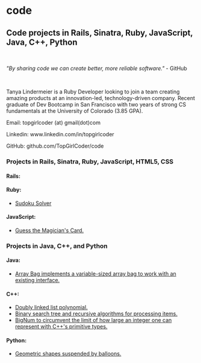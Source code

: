 # code
<h2>Code projects in Rails, Sinatra, Ruby, JavaScript, Java, C++, Python</h2><br>
<p><i>"By sharing code we can create better, more reliable software."</i> - GitHub</p><br> 
<p>Tanya Lindermeier is a Ruby Developer looking to join a team creating amazing products at an innovation-led, technology-driven company.  Recent graduate of Dev Bootcamp in San Francisco with two years of strong CS fundamentals at the University of Colorado (3.85 GPA).</p>  
<p>Email: topgirlcoder (at) gmail(dot)com</p>
<p>Linkedin: www.linkedin.com/in/topgirlcoder</p> 
<p>GitHub: github.com/TopGirlCoder/code</p>

<h3>Projects in Rails, Sinatra, Ruby, JavaScript, HTML5, CSS</h3>
<h4>Rails:</h4>
<h4>Ruby:</h4>
<ul>
	<li><a href="ruby/sudoku">Sudoku Solver</a></li>
</ul>

<h4>JavaScript:</h4>
<ul>
	<li><a href="javaScript/magician">Guess the Magician's Card.</a></li>
</ul>

<h3>Projects in Java, C++, and Python</h3>
<h4>Java:</h4>
<ul>
	<li><a href="java/ArrayBag">Array Bag implements a variable-sized array bag to work with an existing interface.</a></li>
</ul>

<h4>C++:</h4>
<ul>
	<li><a href="cPlusPlus/DoublyLinkedList">Doubly linked list polynomial.</a></li>
	<li><a href="cPlusPlus/BinarySearchTreeBag">Binary search tree and recursive algorithms for processing items.</a></li>	
	<li><a href="cPlusPlus/BigNum">BigNum to circumvent the limit of how large an integer one can represent with C++'s primitive types.</a></li>
</ul>

<h4>Python:</h4>
<ul>
	<li><a href="python/caterpillar">Geometric shapes suspended by balloons.</a></li>
</ul>